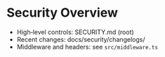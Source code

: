 # Security Overview

- High‑level controls: SECURITY.md (root)
- Recent changes: docs/security/changelogs/
- Middleware and headers: see `src/middleware.ts`
